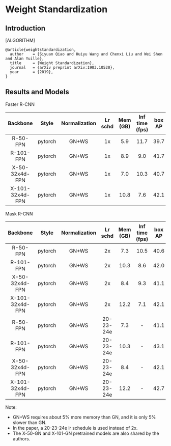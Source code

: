 # Weight Standardization

## Introduction

[ALGORITHM]

```
@article{weightstandardization,
  author    = {Siyuan Qiao and Huiyu Wang and Chenxi Liu and Wei Shen and Alan Yuille},
  title     = {Weight Standardization},
  journal   = {arXiv preprint arXiv:1903.10520},
  year      = {2019},
}
```

## Results and Models

Faster R-CNN

| Backbone  | Style   | Normalization | Lr schd | Mem (GB) | Inf time (fps) | box AP | mask AP | Config | Download |
|:---------:|:-------:|:-------------:|:-------:|:--------:|:--------------:|:------:|:-------:|:------:|:--------:|
| R-50-FPN  | pytorch | GN+WS         | 1x      | 5.9      | 11.7           | 39.7   | -       | [config](https://github.com/open-mmlab/mmdetection/tree/master/configs/gn%2Bws/faster_rcnn_r50_fpn_gn_ws-all_1x_coco.py) | [model](http://download.openmmlab.com/mmdetection/v2.0/gn%2Bws/faster_rcnn_r50_fpn_gn_ws-all_1x_coco/faster_rcnn_r50_fpn_gn_ws-all_1x_coco_20200130-613d9fe2.pth) &#124; [log](http://download.openmmlab.com/mmdetection/v2.0/gn%2Bws/faster_rcnn_r50_fpn_gn_ws-all_1x_coco/faster_rcnn_r50_fpn_gn_ws-all_1x_coco_20200130_210936.log.json) |
| R-101-FPN | pytorch | GN+WS         | 1x      | 8.9      | 9.0            | 41.7   | -       | [config](https://github.com/open-mmlab/mmdetection/tree/master/configs/gn%2Bws/faster_rcnn_r101_fpn_gn_ws-all_1x_coco.py) | [model](http://download.openmmlab.com/mmdetection/v2.0/gn%2Bws/faster_rcnn_r101_fpn_gn_ws-all_1x_coco/faster_rcnn_r101_fpn_gn_ws-all_1x_coco_20200205-a93b0d75.pth) &#124; [log](http://download.openmmlab.com/mmdetection/v2.0/gn%2Bws/faster_rcnn_r101_fpn_gn_ws-all_1x_coco/faster_rcnn_r101_fpn_gn_ws-all_1x_coco_20200205_232146.log.json) |
| X-50-32x4d-FPN | pytorch | GN+WS    | 1x      | 7.0      | 10.3           | 40.7   | -       | [config](https://github.com/open-mmlab/mmdetection/tree/master/configs/gn%2Bws/faster_rcnn_x50_32x4d_fpn_gn_ws-all_1x_coco.py) | [model](http://download.openmmlab.com/mmdetection/v2.0/gn%2Bws/faster_rcnn_x50_32x4d_fpn_gn_ws-all_1x_coco/faster_rcnn_x50_32x4d_fpn_gn_ws-all_1x_coco_20200203-839c5d9d.pth) &#124; [log](http://download.openmmlab.com/mmdetection/v2.0/gn%2Bws/faster_rcnn_x50_32x4d_fpn_gn_ws-all_1x_coco/faster_rcnn_x50_32x4d_fpn_gn_ws-all_1x_coco_20200203_220113.log.json) |
| X-101-32x4d-FPN | pytorch | GN+WS   | 1x      | 10.8     | 7.6            | 42.1   | -       | [config](https://github.com/open-mmlab/mmdetection/tree/master/configs/gn%2Bws/faster_rcnn_x101_32x4d_fpn_gn_ws-all_1x_coco.py) | [model](http://download.openmmlab.com/mmdetection/v2.0/gn%2Bws/faster_rcnn_x101_32x4d_fpn_gn_ws-all_1x_coco/faster_rcnn_x101_32x4d_fpn_gn_ws-all_1x_coco_20200212-27da1bc2.pth) &#124; [log](http://download.openmmlab.com/mmdetection/v2.0/gn%2Bws/faster_rcnn_x101_32x4d_fpn_gn_ws-all_1x_coco/faster_rcnn_x101_32x4d_fpn_gn_ws-all_1x_coco_20200212_195302.log.json) |

Mask R-CNN

| Backbone  | Style   | Normalization | Lr schd   | Mem (GB) | Inf time (fps) | box AP | mask AP | Config | Download |
|:---------:|:-------:|:-------------:|:---------:|:--------:|:--------------:|:------:|:-------:|:------:|:--------:|
| R-50-FPN  | pytorch | GN+WS         | 2x        | 7.3      | 10.5       | 40.6        | 36.6    | [config](https://github.com/open-mmlab/mmdetection/tree/master/configs/gn%2Bws/mask_rcnn_r50_fpn_gn_ws-all_2x_coco.py) | [model](http://download.openmmlab.com/mmdetection/v2.0/gn%2Bws/mask_rcnn_r50_fpn_gn_ws-all_2x_coco/mask_rcnn_r50_fpn_gn_ws-all_2x_coco_20200226-16acb762.pth) &#124; [log](http://download.openmmlab.com/mmdetection/v2.0/gn%2Bws/mask_rcnn_r50_fpn_gn_ws-all_2x_coco/mask_rcnn_r50_fpn_gn_ws-all_2x_coco_20200226_062128.log.json) |
| R-101-FPN | pytorch | GN+WS         | 2x        | 10.3     | 8.6        | 42.0        | 37.7    | [config](https://github.com/open-mmlab/mmdetection/tree/master/configs/gn%2Bws/mask_rcnn_r101_fpn_gn_ws-all_2x_coco.py) | [model](http://download.openmmlab.com/mmdetection/v2.0/gn%2Bws/mask_rcnn_r101_fpn_gn_ws-all_2x_coco/mask_rcnn_r101_fpn_gn_ws-all_2x_coco_20200212-ea357cd9.pth) &#124; [log](http://download.openmmlab.com/mmdetection/v2.0/gn%2Bws/mask_rcnn_r101_fpn_gn_ws-all_2x_coco/mask_rcnn_r101_fpn_gn_ws-all_2x_coco_20200212_213627.log.json) |
| X-50-32x4d-FPN | pytorch | GN+WS    | 2x        | 8.4      | 9.3       | 41.1        | 37.0    | [config](https://github.com/open-mmlab/mmdetection/tree/master/configs/gn%2Bws/mask_rcnn_x50_32x4d_fpn_gn_ws-all_2x_coco.py) | [model](http://download.openmmlab.com/mmdetection/v2.0/gn%2Bws/mask_rcnn_x50_32x4d_fpn_gn_ws-all_2x_coco/mask_rcnn_x50_32x4d_fpn_gn_ws-all_2x_coco_20200216-649fdb6f.pth) &#124; [log](http://download.openmmlab.com/mmdetection/v2.0/gn%2Bws/mask_rcnn_x50_32x4d_fpn_gn_ws-all_2x_coco/mask_rcnn_x50_32x4d_fpn_gn_ws-all_2x_coco_20200216_201500.log.json) |
| X-101-32x4d-FPN | pytorch | GN+WS   | 2x        | 12.2     | 7.1       | 42.1        | 37.9    | [config](https://github.com/open-mmlab/mmdetection/tree/master/configs/gn%2Bws/mask_rcnn_x101_32x4d_fpn_gn_ws-all_2x_coco.py) | [model](http://download.openmmlab.com/mmdetection/v2.0/gn%2Bws/mask_rcnn_x101_32x4d_fpn_gn_ws-all_2x_coco/mask_rcnn_x101_32x4d_fpn_gn_ws-all_2x_coco_20200319-33fb95b5.pth) &#124; [log](http://download.openmmlab.com/mmdetection/v2.0/gn%2Bws/mask_rcnn_x101_32x4d_fpn_gn_ws-all_2x_coco/mask_rcnn_x101_32x4d_fpn_gn_ws-all_2x_coco_20200319_104101.log.json) |
| R-50-FPN  | pytorch | GN+WS         | 20-23-24e | 7.3      | -        | 41.1        | 37.1    | [config](https://github.com/open-mmlab/mmdetection/tree/master/configs/gn%2Bws/mask_rcnn_r50_fpn_gn_ws-all_20_23_24e_coco.py) | [model](http://download.openmmlab.com/mmdetection/v2.0/gn%2Bws/mask_rcnn_r50_fpn_gn_ws-all_20_23_24e_coco/mask_rcnn_r50_fpn_gn_ws-all_20_23_24e_coco_20200213-487d1283.pth) &#124; [log](http://download.openmmlab.com/mmdetection/v2.0/gn%2Bws/mask_rcnn_r50_fpn_gn_ws-all_20_23_24e_coco/mask_rcnn_r50_fpn_gn_ws-all_20_23_24e_coco_20200213_035123.log.json) |
| R-101-FPN | pytorch | GN+WS         | 20-23-24e | 10.3     | -        | 43.1        | 38.6    | [config](https://github.com/open-mmlab/mmdetection/tree/master/configs/gn%2Bws/mask_rcnn_r101_fpn_gn_ws-all_20_23_24e_coco.py) | [model](http://download.openmmlab.com/mmdetection/v2.0/gn%2Bws/mask_rcnn_r101_fpn_gn_ws-all_20_23_24e_coco/mask_rcnn_r101_fpn_gn_ws-all_20_23_24e_coco_20200213-57b5a50f.pth) &#124; [log](http://download.openmmlab.com/mmdetection/v2.0/gn%2Bws/mask_rcnn_r101_fpn_gn_ws-all_20_23_24e_coco/mask_rcnn_r101_fpn_gn_ws-all_20_23_24e_coco_20200213_130142.log.json) |
| X-50-32x4d-FPN | pytorch | GN+WS    | 20-23-24e | 8.4      | -        | 42.1        | 38.0    | [config](https://github.com/open-mmlab/mmdetection/tree/master/configs/gn%2Bws/mask_rcnn_x50_32x4d_fpn_gn_ws-all_20_23_24e_coco.py) | [model](http://download.openmmlab.com/mmdetection/v2.0/gn%2Bws/mask_rcnn_x50_32x4d_fpn_gn_ws-all_20_23_24e_coco/mask_rcnn_x50_32x4d_fpn_gn_ws-all_20_23_24e_coco_20200226-969bcb2c.pth) &#124; [log](http://download.openmmlab.com/mmdetection/v2.0/gn%2Bws/mask_rcnn_x50_32x4d_fpn_gn_ws-all_20_23_24e_coco/mask_rcnn_x50_32x4d_fpn_gn_ws-all_20_23_24e_coco_20200226_093732.log.json) |
| X-101-32x4d-FPN | pytorch | GN+WS   | 20-23-24e | 12.2     | -        | 42.7        | 38.5    | [config](https://github.com/open-mmlab/mmdetection/tree/master/configs/gn%2Bws/mask_rcnn_x101_32x4d_fpn_gn_ws-all_20_23_24e_coco.py) | [model](http://download.openmmlab.com/mmdetection/v2.0/gn%2Bws/mask_rcnn_x101_32x4d_fpn_gn_ws-all_20_23_24e_coco/mask_rcnn_x101_32x4d_fpn_gn_ws-all_20_23_24e_coco_20200316-e6cd35ef.pth) &#124; [log](http://download.openmmlab.com/mmdetection/v2.0/gn%2Bws/mask_rcnn_x101_32x4d_fpn_gn_ws-all_20_23_24e_coco/mask_rcnn_x101_32x4d_fpn_gn_ws-all_20_23_24e_coco_20200316_013741.log.json) |

Note:

- GN+WS requires about 5% more memory than GN, and it is only 5% slower than GN.
- In the paper, a 20-23-24e lr schedule is used instead of 2x.
- The X-50-GN and X-101-GN pretrained models are also shared by the authors.
